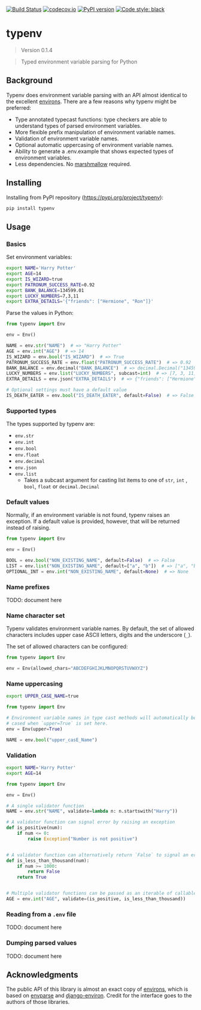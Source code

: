 [![Build Status](https://travis-ci.com/hukkinj1/typenv.svg?branch=master)](<https://travis-ci.com/hukkinj1/typenv>)
[![codecov.io](https://codecov.io/gh/hukkinj1/typenv/branch/master/graph/badge.svg)](<https://codecov.io/gh/hukkinj1/typenv>)
[![PyPI version](https://img.shields.io/pypi/v/typenv)](<https://pypi.org/project/typenv>)
[![Code style: black](https://img.shields.io/badge/code%20style-black-000000.svg)](<https://github.com/psf/black>)

# typenv

<!--- Don't edit the version line below manually. Let bump2version do it for you. -->

> Version 0.1.4

> Typed environment variable parsing for Python

## Background

Typenv does environment variable parsing with an API almost identical to the excellent [environs](<https://github.com/sloria/environs>).
There are a few reasons why typenv might be preferred:

- Type annotated typecast functions: type checkers are able to understand types of parsed environment variables.
- More flexible prefix manipulation of environment variable names.
- Validation of environment variable names.
- Optional automatic uppercasing of environment variable names.
- Ability to generate a .env.example that shows expected types of environment variables.
- Less dependencies. No [marshmallow](<https://github.com/marshmallow-code/marshmallow>) required.

## Installing

Installing from PyPI repository (https://pypi.org/project/typenv):

```bash
pip install typenv
```

## Usage

### Basics

Set environment variables:

```bash
export NAME='Harry Potter'
export AGE=14
export IS_WIZARD=true
export PATRONUM_SUCCESS_RATE=0.92
export BANK_BALANCE=134599.01
export LUCKY_NUMBERS=7,3,11
export EXTRA_DETAILS='{"friends": ["Hermione", "Ron"]}'
```

Parse the values in Python:

```python
from typenv import Env

env = Env()

NAME = env.str("NAME")  # => "Harry Potter"
AGE = env.int("AGE")  # => 14
IS_WIZARD = env.bool("IS_WIZARD")  # => True
PATRONUM_SUCCESS_RATE = env.float("PATRONUM_SUCCESS_RATE")  # => 0.92
BANK_BALANCE = env.decimal("BANK_BALANCE")  # => decimal.Decimal("134599.01")
LUCKY_NUMBERS = env.list("LUCKY_NUMBERS", subcast=int)  # => [7, 3, 11]
EXTRA_DETAILS = env.json("EXTRA_DETAILS")  # => {"friends": ["Hermione", "Ron"]}

# Optional settings must have a default value
IS_DEATH_EATER = env.bool("IS_DEATH_EATER", default=False)  # => False
```

### Supported types

The types supported by typenv are:

* `env.str`
* `env.int`
* `env.bool`
* `env.float`
* `env.decimal`
* `env.json`
* `env.list`
  * Takes a subcast argument for casting list items to one of `str`, `int` , `bool`, `float` or `decimal.Decimal`

### Default values

Normally, if an environment variable is not found, typenv raises an exception.
If a default value is provided, however, that will be returned instead of raising.

```python
from typenv import Env

env = Env()

BOOL = env.bool("NON_EXISTING_NAME", default=False)  # => False
LIST = env.list("NON_EXISTING_NAME", default=["a", "b"])  # => ["a", "b"]
OPTIONAL_INT = env.int("NON_EXISTING_NAME", default=None)  # => None
```

### Name prefixes

TODO: document here

### Name character set

Typenv validates environment variable names.
By default, the set of allowed characters includes upper case ASCII letters, digits and the underscore (`_`).

The set of allowed characters can be configured:

```python
from typenv import Env

env = Env(allowed_chars="ABCDEFGHIJKLMNOPQRSTUVWXYZ")
```

### Name uppercasing

```bash
export UPPER_CASE_NAME=true
```

```python
from typenv import Env

# Environment variable names in type cast methods will automatically be upper
# cased when `upper=True` is set here.
env = Env(upper=True)

NAME = env.bool("upper_casE_Name")
```

### Validation

```bash
export NAME='Harry Potter'
export AGE=14
```

```python
from typenv import Env

env = Env()

# A single validator function
NAME = env.str("NAME", validate=lambda n: n.startswith("Harry"))

# A validator function can signal error by raising an exception
def is_positive(num):
    if num <= 0:
        raise Exception("Number is not positive")


# A validator function can alternatively return `False` to signal an error
def is_less_than_thousand(num):
    if num >= 1000:
        return False
    return True


# Multiple validator functions can be passed as an iterable of callables
AGE = env.int("AGE", validate=(is_positive, is_less_than_thousand))
```

### Reading from a `.env` file

TODO: document here

### Dumping parsed values

TODO: document here

## Acknowledgments

The public API of this library is almost an exact copy of [environs](<https://github.com/sloria/environs>),
which is based on [envparse](<https://github.com/rconradharris/envparse>) and [django-environ](<https://github.com/joke2k/django-environ>).
Credit for the interface goes to the authors of those libraries.
